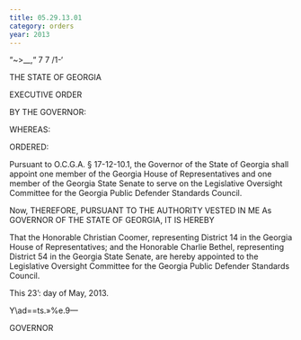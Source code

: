 ```yaml
---
title: 05.29.13.01
category: orders
year: 2013
---
```

  
 

“~>_\_,“ 7 7 /1-‘

THE STATE OF GEORGIA

EXECUTIVE ORDER

BY THE GOVERNOR:

WHEREAS:

ORDERED:

Pursuant to O.C.G.A. § 17-12-10.1, the Governor of the State
of Georgia shall appoint one member of the Georgia House
of Representatives and one member of the Georgia State
Senate to serve on the Legislative Oversight Committee for
the Georgia Public Defender Standards Council.

Now, THEREFORE, PURSUANT TO THE AUTHORITY VESTED
IN ME As GOVERNOR OF THE STATE OF GEORGIA, IT IS
HEREBY

That the Honorable Christian Coomer, representing District
14 in the Georgia House of Representatives; and the
Honorable Charlie Bethel, representing District 54 in the
Georgia State Senate, are hereby appointed to the Legislative
Oversight Committee for the Georgia Public Defender
Standards Council.

This 23’: day of May, 2013.

Y\ad==ts.»\%e.9—

GOVERNOR

